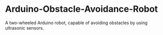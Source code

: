 # Arduino-Obstacle-Avoidance-Robot
A two-wheeled Arduino robot, capable of avoiding obstacles by using ultrasonic sensors.
